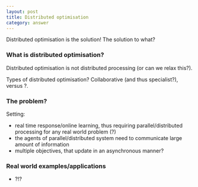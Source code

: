 ```yaml
---
layout: post
title: Distributed optimisation
category: answer
---
```


Distributed optimisation is the solution! The solution to what?

### What is distributed optimisation?

Distributed optimisation is not distributed processing (or can we relax this?).

Types of distributed optimisation? Collaborative (and thus specialist?), versus ?. 

### The problem?

Setting: 

* real time response/online learning, thus requiring parallel/distributed processing for any real world problem (?)
* the agents of parallel/distributed system need to communicate large amount of information
* multiple objectives, that update in an asynchronous manner?

### Real world examples/applications

* ?!?